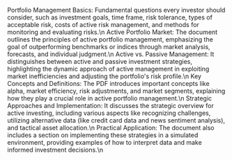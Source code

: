 Portfolio Management Basics: Fundamental questions every investor should consider, such as investment goals, time frame, risk tolerance, types of acceptable risk, costs of active risk management, and methods for monitoring and evaluating risks.\n
Active Portfolio Market: The document outlines the principles of active portfolio management, emphasizing the goal of outperforming benchmarks or indices through market analysis, forecasts, and individual judgment.\n
Active vs. Passive Management: It distinguishes between active and passive investment strategies, highlighting the dynamic approach of active management in exploiting market inefficiencies and adjusting the portfolio's risk profile.\n
Key Concepts and Definitions: The PDF introduces important concepts like alpha, market efficiency, risk adjustments, and market segments, explaining how they play a crucial role in active portfolio management.\n
Strategic Approaches and Implementation: It discusses the strategic overview for active investing, including various aspects like recognizing challenges, utilizing alternative data (like credit card data and news sentiment analysis), and tactical asset allocation.\n
Practical Application: The document also includes a section on implementing these strategies in a simulated environment, providing examples of how to interpret data and make informed investment decisions.\n
